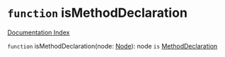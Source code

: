 # `function` isMethodDeclaration

[Documentation Index](../README.md)

`function` isMethodDeclaration(node: [Node](../interface.Node/README.md)): node `is` [MethodDeclaration](../interface.MethodDeclaration/README.md)